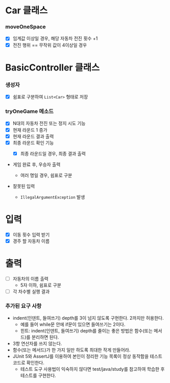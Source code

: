 # Car 클래스
### moveOneSpace
- [x] 임계값 이상일 경우, 해당 자동차 전진 횟수 +1
- [x] 전진 행위 == 무작위 값이 4이상일 경우

# BasicController 클래스
### 생성자
- [x] 쉼표로 구분하여 `List<Car>` 형태로 저장
### tryOneGame 메소드
- [x] N대의 자동차 전진 또는 정지 시도 기능
- [x] 현재 라운드 1 증가
- [x] 현재 라운드 결과 출력
- [x] 최종 라운드 확인 기능
  - [x] 최종 라운드일 경우, 최종 결과 출력 



- 게임 완료 후, 우승자 출력
  - 여러 명일 경우, 쉼표로 구분

- 잘못된 입력
  - `IllegalArgumentException` 발생
# 입력
  - [x] 이동 횟수 입력 받기
  - [X] 경주 할 자동차 이름

# 출력
  - [ ] 자동차의 이름 출력
    - 5자 이하, 쉼표로 구분
  - [ ] 각 차수별 실행 결과

### 추가된 요구 사항
- indent(인덴트, 들여쓰기) depth를 3이 넘지 않도록 구현한다. 2까지만 허용한다. 
  - 예를 들어 while문 안에 if문이 있으면 들여쓰기는 2이다. 
  - 힌트: indent(인덴트, 들여쓰기) depth를 줄이는 좋은 방법은 함수(또는 메서드)를 분리하면 된다. 
- 3항 연산자를 쓰지 않는다. 
- 함수(또는 메서드)가 한 가지 일만 하도록 최대한 작게 만들어라. 
- JUnit 5와 AssertJ를 이용하여 본인이 정리한 기능 목록이 정상 동작함을 테스트 코드로 확인한다. 
  - 테스트 도구 사용법이 익숙하지 않다면 test/java/study를 참고하여 학습한 후 테스트를 구현한다.